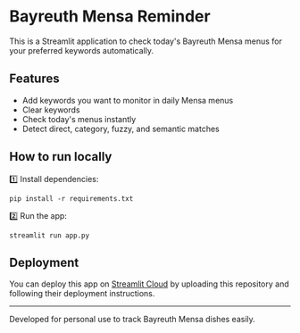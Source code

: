 # Bayreuth Mensa Reminder

This is a Streamlit application to check today's Bayreuth Mensa menus for your preferred keywords automatically.

## Features
- Add keywords you want to monitor in daily Mensa menus
- Clear keywords
- Check today's menus instantly
- Detect direct, category, fuzzy, and semantic matches

## How to run locally

1️⃣ Install dependencies:
```
pip install -r requirements.txt
```

2️⃣ Run the app:
```
streamlit run app.py
```

## Deployment

You can deploy this app on [Streamlit Cloud](https://streamlit.io) by uploading this repository and following their deployment instructions.

---
Developed for personal use to track Bayreuth Mensa dishes easily.
